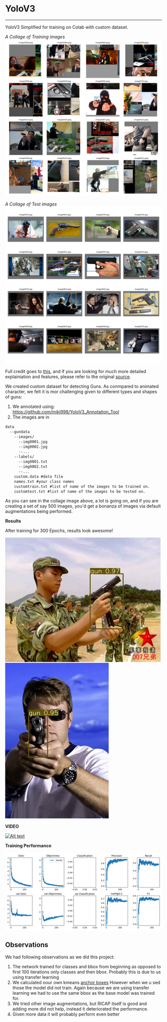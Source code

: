 # YoloV3
________
YoloV3 Simplified for training on Colab with custom dataset. 

_A Collage of Training images_
![image](https://github.com/abhinavdayal/YoloV3/blob/master/train_batch0.png)

_A Collage of Test images_
![image](https://github.com/abhinavdayal/YoloV3/blob/master/test_batch0.png)


Full credit goes to [this](https://github.com/ultralytics/yolov3), and if you are looking for much more detailed explainiation and features, please refer to the original [source](https://github.com/ultralytics/yolov3). 

We created custom dataset for detecting Guns. As conmpared to animated character, we felt it is mor challenging given to different types and shapes of guns:
1. We annotated using: https://github.com/miki998/YoloV3_Annotation_Tool
2. The images are in
```
data
  --gundata
    --images/
      --img0001.jpg
      --img0002.jpg
      --...
    --labels/
      --img0001.txt
      --img0002.txt
      --...
    custom.data #data file
    names.txt #your class names
    customtrain.txt #list of name of the images to be trained on.
    customtest.txt #list of name of the images to be tested on.
```

As you can see in the collage image above, a lot is going on, and if you are creating a set of say 500 images, you'd get a bonanza of images via default augmentations being performed. 


**Results**

After training for 300 Epochs, results look awesome!

![image](https://raw.githubusercontent.com/abhinavdayal/YOLOV3/master/output/img260.jpg)
![image](https://raw.githubusercontent.com/abhinavdayal/YOLOV3/master/output/img409.jpg)

**VIDEO**

[![Alt text](https://img.youtube.com/vi/eXjxy_7W7GQ/0.jpg)](https://www.youtube.com/watch?v=eXjxy_7W7GQ)

**Training Performance**

![training perf](https://raw.githubusercontent.com/abhinavdayal/YOLOV3/master/results.png)

## Observations
We had following observations as we did this project:
1. The network trained for classes and bbox from beginning as opposed to first 100 iterations only classes and then bbox. Probably this is due to us using transfer learning
2. We calculated oour own kmeans [anchor boxes](https://raw.githubusercontent.com/abhinavdayal/YOLOV3/master/anchors/anchors9.txt) However when we u sed those the model did not train. Again because we are using transfer learning we had to use the same bbox as the base model was trained for.
3. We tried other image augmentations, but RICAP itself is good and adding more did not help, instead it deteriorated the performance.
4. Given more data it will probably perform even better
